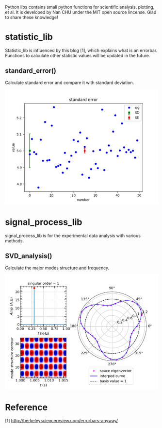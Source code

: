 Python libs contains small python functions for scientific analysis, plotting, et al. It is developed by Nan CHU under the MIT open source lincense. Glad to share these knowledge!

# statistic_lib
Statistic_lib is influenced by this blog [1], which explains what is an errorbar. Functions to calculate other statistic values will be updated in the future.

## standard_error()
Calculate standard error and compare it with standard deviation.

![set_subplot_pos example](/data/SE.png)

# signal_process_lib
signal_process_lib is for the experimental data analysis with various methods.

## SVD_analysis()
Calculate the major modes structure and frequency.

![1st order singular value related mode structure](/data/test_svd_n3_1st.png)
 	


# Reference
[1] http://berkeleysciencereview.com/errorbars-anyway/
